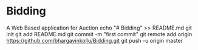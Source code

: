 # Bidding
A Web Based application for Auction
echo "# Bidding" >> README.md
git init
git add README.md
git commit -m "first commit"
git remote add origin https://github.com/bhargavinkollu/Bidding.git
git push -u origin master
